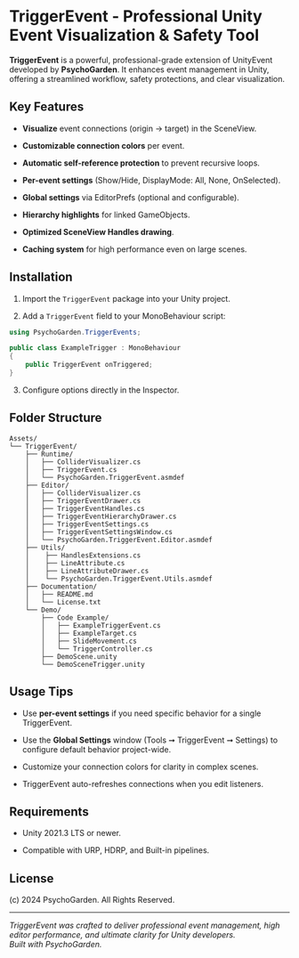 # TriggerEvent - Professional Unity Event Visualization & Safety Tool

**TriggerEvent** is a powerful, professional-grade extension of UnityEvent developed by **PsychoGarden**. It enhances event management in Unity, offering a streamlined workflow, safety protections, and clear visualization.

## Key Features

-   **Visualize** event connections (origin → target) in the SceneView.
    
-   **Customizable connection colors** per event.
    
-   **Automatic self-reference protection** to prevent recursive loops.
    
-   **Per-event settings** (Show/Hide, DisplayMode: All, None, OnSelected).
    
-   **Global settings** via EditorPrefs (optional and configurable).
    
-   **Hierarchy highlights** for linked GameObjects.
    
-   **Optimized SceneView Handles drawing**.
    
-   **Caching system** for high performance even on large scenes.
    

## Installation

1.  Import the `TriggerEvent` package into your Unity project.
    
2.  Add a `TriggerEvent` field to your MonoBehaviour script:
    

```csharp
using PsychoGarden.TriggerEvents;

public class ExampleTrigger : MonoBehaviour
{
    public TriggerEvent onTriggered;
}

```

3.  Configure options directly in the Inspector.
    

## Folder Structure

```
Assets/
└── TriggerEvent/
    ├── Runtime/
    │   ├── ColliderVisualizer.cs
    │   ├── TriggerEvent.cs
    │   └── PsychoGarden.TriggerEvent.asmdef
    ├── Editor/
    │   ├── ColliderVisualizer.cs
    │   ├── TriggerEventDrawer.cs
    │   ├── TriggerEventHandles.cs
    │   ├── TriggerEventHierarchyDrawer.cs
    │   ├── TriggerEventSettings.cs
    │   ├── TriggerEventSettingsWindow.cs
    │   └── PsychoGarden.TriggerEvent.Editor.asmdef
    ├── Utils/
    │    ├── HandlesExtensions.cs
    │    ├── LineAttribute.cs
    │    ├── LineAttributeDrawer.cs
    │    └── PsychoGarden.TriggerEvent.Utils.asmdef
    ├── Documentation/
    │   ├── README.md
    │   └── License.txt
    └── Demo/
        ├── Code Example/
        │   ├── ExampleTriggerEvent.cs
        │   ├── ExampleTarget.cs
        │   ├── SlideMovement.cs
        │   └── TriggerController.cs
        ├── DemoScene.unity
        └── DemoSceneTrigger.unity

```

## Usage Tips

-   Use **per-event settings** if you need specific behavior for a single TriggerEvent.
    
-   Use the **Global Settings** window (Tools ➞ TriggerEvent ➞ Settings) to configure default behavior project-wide.
    
-   Customize your connection colors for clarity in complex scenes.
    
-   TriggerEvent auto-refreshes connections when you edit listeners.
    

## Requirements

-   Unity 2021.3 LTS or newer.
    
-   Compatible with URP, HDRP, and Built-in pipelines.
    

## License

(c) 2024 PsychoGarden. All Rights Reserved.

----------

_TriggerEvent was crafted to deliver professional event management, high editor performance, and ultimate clarity for Unity developers._  
_Built with PsychoGarden._